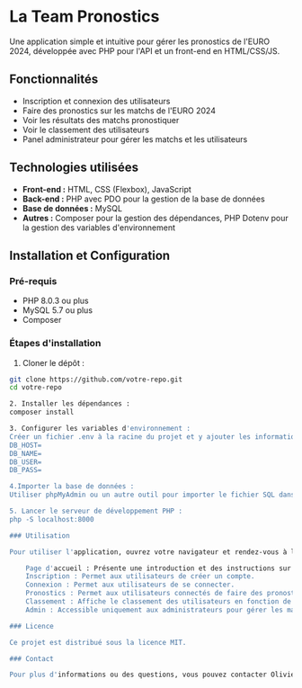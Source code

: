 # La Team Pronostics

Une application simple et intuitive pour gérer les pronostics de l'EURO 2024, développée avec PHP pour l'API et un front-end en HTML/CSS/JS.

## Fonctionnalités

- Inscription et connexion des utilisateurs
- Faire des pronostics sur les matchs de l'EURO 2024
- Voir les résultats des matchs pronostiquer
- Voir le classement des utilisateurs
- Panel administrateur pour gérer les matchs et les utilisateurs

## Technologies utilisées

- **Front-end :** HTML, CSS (Flexbox), JavaScript
- **Back-end :** PHP avec PDO pour la gestion de la base de données
- **Base de données :** MySQL
- **Autres :** Composer pour la gestion des dépendances, PHP Dotenv pour la gestion des variables d'environnement

## Installation et Configuration

### Pré-requis

- PHP 8.0.3 ou plus
- MySQL 5.7 ou plus
- Composer

### Étapes d'installation

1. Cloner le dépôt :

```bash
git clone https://github.com/votre-repo.git
cd votre-repo

2. Installer les dépendances :
composer install

3. Configurer les variables d'environnement :
Créer un fichier .env à la racine du projet et y ajouter les informations suivantes et les mettres à jours:
DB_HOST=
DB_NAME=
DB_USER=
DB_PASS=

4.Importer la base de données :
Utiliser phpMyAdmin ou un autre outil pour importer le fichier SQL dans votre base de données MySQL.

5. Lancer le serveur de développement PHP :
php -S localhost:8000

### Utilisation

Pour utiliser l'application, ouvrez votre navigateur et rendez-vous à l'adresse http://localhost:8000.

    Page d'accueil : Présente une introduction et des instructions sur l'utilisation du site.
    Inscription : Permet aux utilisateurs de créer un compte.
    Connexion : Permet aux utilisateurs de se connecter.
    Pronostics : Permet aux utilisateurs connectés de faire des pronostics sur les matchs.
    Classement : Affiche le classement des utilisateurs en fonction de leurs pronostics.
    Admin : Accessible uniquement aux administrateurs pour gérer les matchs et les utilisateurs.

### Licence

Ce projet est distribué sous la licence MIT.

### Contact

Pour plus d'informations ou des questions, vous pouvez contacter Olivier Charlet à olivier.charlet@3wa.io.
